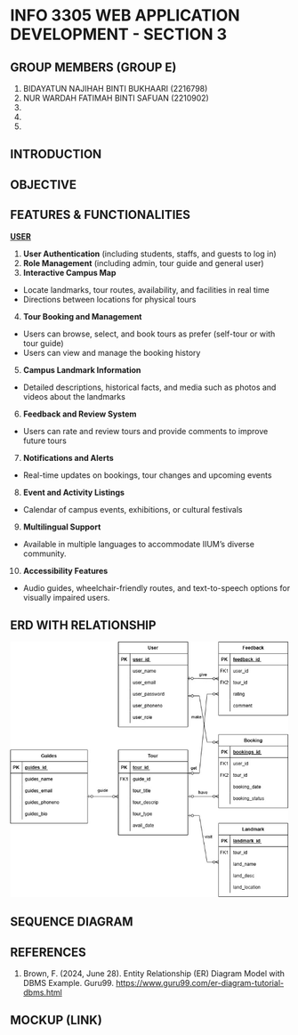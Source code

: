 # INFO 3305 WEB APPLICATION DEVELOPMENT - SECTION 3

## GROUP MEMBERS (GROUP E)
1. BIDAYATUN NAJIHAH BINTI BUKHAARI (2216798)
2. NUR WARDAH FATIMAH BINTI SAFUAN (2210902)
3.
4.
5.

## INTRODUCTION

## OBJECTIVE

## FEATURES & FUNCTIONALITIES
<ins>**USER**</ins>
1.	**User Authentication** (including students, staffs, and guests to log in)
2.	**Role Management** (including admin, tour guide and general user)
3.	**Interactive Campus Map** 
-	Locate landmarks, tour routes, availability, and facilities in real time
-	Directions between locations for physical tours
4.	**Tour Booking and Management**
-	Users can browse, select, and book tours as prefer (self-tour or with tour guide)
-	Users can view and manage the booking history
5.	**Campus Landmark Information**
-	Detailed descriptions, historical facts, and media such as photos and videos about the landmarks 
6.	**Feedback and Review System**
-	Users can rate and review tours and provide comments to improve future tours
7.	**Notifications and Alerts**
-	Real-time updates on bookings, tour changes and upcoming events
8.	**Event and Activity Listings**
-	Calendar of campus events, exhibitions, or cultural festivals
9.	**Multilingual Support**
-	Available in multiple languages to accommodate IIUM’s diverse community.
10.	**Accessibility Features**
-	Audio guides, wheelchair-friendly routes, and text-to-speech options for visually impaired users.




## ERD WITH RELATIONSHIP
<img src="https://github.com/bdytnnjh/WebApp-Project/blob/main/assets/WA%20ERD.drawio.jpg.jpg" alt="ER diagram" width="500">

## SEQUENCE DIAGRAM

## REFERENCES
1. Brown, F. (2024, June 28). Entity Relationship (ER) Diagram Model with DBMS Example. Guru99. https://www.guru99.com/er-diagram-tutorial-dbms.html

## MOCKUP (LINK)


